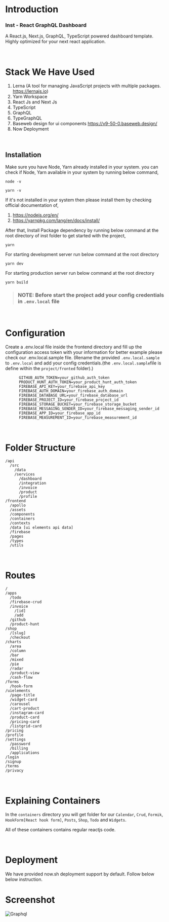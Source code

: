 # Introduction

### Inst - React GraphQL Dashboard

A React.js, Next.js, GraphQL, TypeScript powered dashboard template. Highly optimized for your next react application.


<br>

# Stack We Have Used

1. Lerna (A tool for managing JavaScript projects with multiple packages. https://lernajs.io)
2. Yarn Workspace
3. React Js and Next Js
4. TypeScript
5. GraphQL
6. TypeGraphQL
7. Baseweb design for ui components https://v9-50-0.baseweb.design/
8. Now Deployment

<br>


## Installation

Make sure you have Node, Yarn already installed in your system. you can check if Node, Yarn available in your system by running below command,

```
node -v

yarn -v
```

If it's not installed in your system then please install them by checking official documentation of,

1. https://nodejs.org/en/
2. https://yarnpkg.com/lang/en/docs/install/

After that, Install Package dependency by running below command at the root directory of inst folder to get started with the project,

```
yarn
```

For starting development server run below command at the root directory

```
yarn dev
```

For starting production server run below command at the root directory

```
yarn build
```

> ### NOTE: Before start the project add your config credentials in `.env.local` file

<br/>

# Configuration

Create a .env.local file inside the frontend directory and fill up the configuration access token with your information for better example please check our .env.local.sample file.
(Rename the provided `.env.local.sample` to `.env.local` and add your config credentials.(the `.env.local.sample`file is define within the `project/fronted` folder).)

```.env
      GITHUB_AUTH_TOKEN=your_github_auth_token
      PRODUCT_HUNT_AUTH_TOKEN=your_product_hunt_auth_token
      FIREBASE_API_KEY=your_firebase_api_key
      FIREBASE_AUTH_DOMAIN=your_firebase_auth_domain
      FIREBASE_DATABASE_URL=your_firebase_database_url
      FIREBASE_PROJECT_ID=your_firebase_project_id
      FIREBASE_STORAGE_BUCKET=your_firebase_storage_bucket
      FIREBASE_MESSAGING_SENDER_ID=your_firebase_messaging_sender_id
      FIREBASE_APP_ID=your_firebase_app_id
      FIREBASE_MEASUREMENT_ID=your_firebase_measurement_id
```

<br/>

# Folder Structure

```
/api
  /src
    /data
    /services
      /dashboard
      /integration
      /invoice
      /product
      /profile
/frontend
  /apollo
  /assets
  /components
  /containers
  /contexts
  /data [ui elements api data]
  /firebase
  /pages
  /types
  /utils
```

<br/>

# Routes

```
/
/apps
  /todo
  /firebase-crud
  /invoice
    /[id]
    /add
  /github
  /product-hunt
/shop
  /[slug]
  /checkout
/charts
  /area
  /column
  /bar
  /mixed
  /pie
  /radar
  /product-view
  /cash-flow
/forms
  /hook-form
/uielements
  /page-title
  /widget-card
  /carousel
  /cart-product
  /instagram-card
  /product-card
  /pricing-card
  /listgrid-card
/pricing
/profile
/settings
  /password
  /billing
  /applications
/login
/signup
/terms
/privacy
```

<br/>

# Explaining Containers

In the `containers` directory you will get folder for our `Calendar`, `Crud`, `Formik`, `HookForm[React hook form]`, `Posts`, `Shop`, `Todo` and `Widgets`.

All of these containers contains regular reactjs code.

<br/>

# Deployment

We have provided now.sh deployment support by default. Follow below below instruction.

# Screenshot


![Graphql](https://user-images.githubusercontent.com/89033750/163064332-075b184e-ac7c-4af8-9ad6-cd6659b874f5.png)


